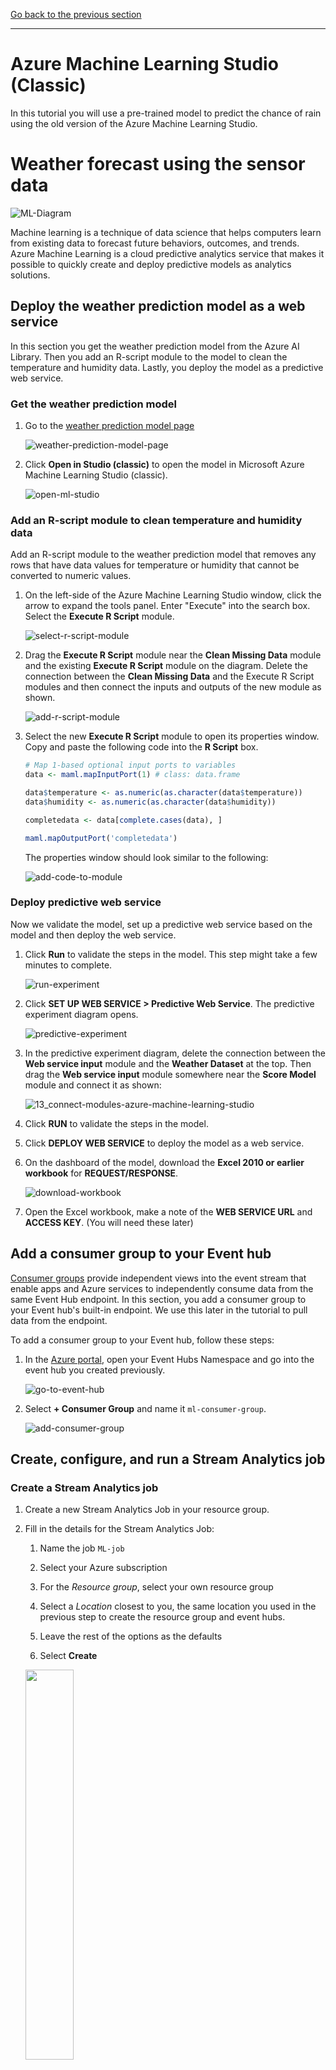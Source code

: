 [Go back to the previous section](README.md)

<hr>

# Azure Machine Learning Studio (Classic)

In this tutorial you will use a pre-trained model to predict the chance of rain using the old version of the Azure Machine Learning Studio.

# Weather forecast using the sensor data 

![ML-Diagram](media/ML-Diagram.png)

Machine learning is a technique of data science that helps computers learn from existing data to forecast future behaviors, outcomes, and trends. Azure Machine Learning is a cloud predictive analytics service that makes it possible to quickly create and deploy predictive models as analytics solutions.

## Deploy the weather prediction model as a web service

In this section you get the weather prediction model from the Azure AI Library. Then you add an R-script module to the model to clean the temperature and humidity data. Lastly, you deploy the model as a predictive web service.


### Get the weather prediction model

1. Go to the [weather prediction model page](https://gallery.azure.ai/Experiment/Weather-prediction-model-1)

    ![weather-prediction-model-page](media/weather-prediction-model-page.png)
    
1. Click **Open in Studio (classic)** to open the model in Microsoft Azure Machine Learning Studio (classic).

    ![open-ml-studio](media/open-ml-studio.png)

### Add an R-script module to clean temperature and humidity data

Add an R-script module to the weather prediction model that removes any rows that have data values for temperature or humidity that cannot be converted to numeric values.

1. On the left-side of the Azure Machine Learning Studio window, click the arrow to expand the tools panel. Enter "Execute" into the search box. Select the **Execute R Script** module.

    ![select-r-script-module](media/select-r-script-module.png)

1. Drag the **Execute R Script** module near the **Clean Missing Data** module and the existing **Execute R Script** module on the diagram. Delete the connection between the **Clean Missing Data** and the Execute R Script modules and then connect the inputs and outputs of the new module as shown.

    ![add-r-script-module](media/add-r-script-module.png)

1. Select the new **Execute R Script** module to open its properties window. Copy and paste the following code into the **R Script** box.

    ```R
    # Map 1-based optional input ports to variables
    data <- maml.mapInputPort(1) # class: data.frame

    data$temperature <- as.numeric(as.character(data$temperature))
    data$humidity <- as.numeric(as.character(data$humidity))

    completedata <- data[complete.cases(data), ]

    maml.mapOutputPort('completedata')
    
    ```
    The properties window should look similar to the following:
    
    ![add-code-to-module](media/add-code-to-module.png)
    
    
### Deploy predictive web service

Now we validate the model, set up a predictive web service based on the model and then deploy the web service.

1. Click **Run** to validate the steps in the model. This step might take a few minutes to complete.

    ![run-experiment](media/run-experiment.png)

1. Click **SET UP WEB SERVICE > Predictive Web Service**. The predictive experiment diagram opens.

    ![predictive-experiment](media/predictive-experiment.png)

1. In the predictive experiment diagram, delete the connection between the **Web service input** module and the **Weather Dataset** at the top. Then drag the **Web service input** module somewhere near the **Score Model** module and connect it as shown:

    ![13_connect-modules-azure-machine-learning-studio](media/13_connect-modules-azure-machine-learning-studio.png)
    
1. Click **RUN** to validate the steps in the model.

1. Click **DEPLOY WEB SERVICE** to deploy the model as a web service.

1. On the dashboard of the model, download the **Excel 2010 or earlier workbook** for **REQUEST/RESPONSE**.
    
    ![download-workbook](media/download-workbook.png)
    
1. Open the Excel workbook, make a note of the **WEB SERVICE URL** and **ACCESS KEY**. (You will need these later)
    

## Add a consumer group to your Event hub

[Consumer groups](https://docs.microsoft.com/en-us/azure/event-hubs/event-hubs-features#event-consumers) provide independent views into the event stream that enable apps and Azure services to independently consume data from the same Event Hub endpoint. In this section, you add a consumer group to your Event hub's built-in endpoint. We use this later in the tutorial to pull data from the endpoint.

To add a consumer group to your Event hub, follow these steps:

1. In the [Azure portal](https://portal.azure.com/#home), open your Event Hubs Namespace and go into the event hub you created previously.

    ![go-to-event-hub](media/go-to-event-hub.png)
    
1. Select **+ Consumer Group** and name it `ml-consumer-group`.

    ![add-consumer-group](media/add-consumer-group.png)
    

## Create, configure, and run a Stream Analytics job

### Create a Stream Analytics job

1. Create a new Stream Analytics Job in your resource group.

1. Fill in the details for the Stream Analytics Job:
    
    1. Name the job `ML-job`
    
    1. Select your Azure subscription
    
    1. For the *Resource group*, select your own resource group
    
    1. Select a *Location* closest to you, the same location you used in the previous step to create the resource group and event hubs.
    
    1. Leave the rest of the options as the defaults

    1. Select **Create**
    
    <img src="media/saj-details.png" width="40%">

1. Once the deployment has completed, select the **Go to resource** button.    

### Set an input for the Stream Analytics job

1. From the Stream Analytics Job, select *Job topology -> Inputs* from the left-hand menu

    <img src="media/saj-input.png" width="30%">

1. Select **+ Add stream input**, then select **Event Hub**

    <img src="media/saj-eventhub-input.png" width="30%">
    
1. Fill in the input details

   1. Set the alias to be `telemetry`

   1. Select *Select Event Hub from your subscriptions*

   1. Select your subscription and Azure Event Hubs Namespace

   1. Select *Use Existing* for the *Event hub name*

   1. Select the `telemetry` event hub
   
   1. Select the consumer group you created.

   1. Leave the rest of the options as the defaults

   1. Select **Save**

    <img src="media/configure-input.png" width="40%">
   

### Set an output for the Stream Analytics job

1. From the Stream Analytics Job, select *Job topology -> Outputs* from the left-hand menu

1. Select **+ Add**, then select **Blob storage**

1. Fill in the output details

   1. Set the alias to be `ml-job-output`

   1. Select *Select storage from your subscriptions*

   1. Select your subscription

   1. Select the storage account you created in the previous part

   1. Select *Use Existing* for the *Container*

   1. Select the `environmentdata` container

   1. Set the *Path pattern* to `{date}/{time}`.

   1. Leave the rest of the options as the defaults

   1. Set Event serialization format: to *CSV*
   
   1. Select **Save**
   
   <img src="media/ConfigureOutput.png" width="40%">

### Add a function to the Stream Analytics job to call the web service you deployed

1. Under Job Topology, click Functions > Add > Azure ML Studio.

   <img src="media/addFunctionMLStudio.png" width="30%">

1. Enter the following information:

    1. **Function Alias**: Enter `machinelearning`.
    
    1. Select *Provide Azure Machine Learning function settings manually*
    
    1. **URL**: Enter the WEB SERVICE URL that you noted down from the Excel workbook.
    
    1. **Key**: Enter the ACCESS KEY that you noted down from the Excel workbook.
    
    <img src="media/func-config.png" width="50%">
    
### Configure the query of the Stream Analytics job

1. Under **Job Topology**, click **Query**.
   
1. Replace the existing code with the following code:

    ```SQL
    WITH machinelearning AS (
        SELECT EventEnqueuedUtcTime, temperature, humidity, machinelearning(temperature, humidity) as result from [YourInputAlias]
    )
    Select System.Timestamp time, CAST (result.[temperature] AS FLOAT) AS temperature, CAST (result.[humidity] AS FLOAT) AS humidity, CAST (result.[scored probabilities] AS FLOAT ) AS 'probabalities of rain'
    Into [YourOutputAlias]
    From machinelearning
    ```
    
    Replace [YourInputAlias] with the input alias of the job.
    
    Replace [YourOutputAlias] with the output alias of the job.
    
3. Click **Save query**.

### Run the Stream Analytics job

In the Stream Analytics job, click Start > Now > Start.

## View the weather forecast

Run your IoT device (Raspberry Pi) to start collecting and sending temperature and humidity data to your IoT hub. For each message that your IoT hub receives, the Stream Analytics job calls the weather forecast web service to produce the chance of rain. The result is then saved to your Azure blob storage. You can view these results in your storage account.

1. Go to your storage account used in this experiment.

1. Search for *Containers*

    <img src="media/search-containers.png" width="30%">
    
1. Select the container used in this experiment.

1. Go into the folder that is named as the current year the data has been streaming. (As mentioned before *Path pattern* which we entered as `{date}/{time}` causes a new file to be created each hour in a folder hierarchy based off year/month/day/hour in which the records are stored.) Find the data that is currently streaming going deep into the folders.

1. Then select the latest csv file and select edit. You can then see the **probabilities of rain** based on **temperature** and **humidity** data.

    ![viewData](media/viewData.png)
    
<hr>

## Summary

You have successfully used Azure Machine Learning with a pre-trained model to produce the chance of rain based on the temperature and humidity data that your Event hub receives. Next, you will use the new version of Azure Machine Learning Studio and build and train a machine learning model yourself.

-----------------

[Go to the next section!](ML_Studio.md)
